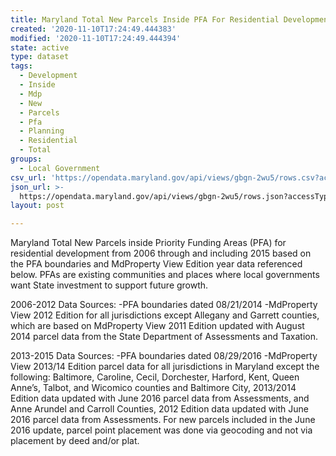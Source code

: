 ```yaml
---
title: Maryland Total New Parcels Inside PFA For Residential Development 2006-2017
created: '2020-11-10T17:24:49.444383'
modified: '2020-11-10T17:24:49.444394'
state: active
type: dataset
tags:
  - Development
  - Inside
  - Mdp
  - New
  - Parcels
  - Pfa
  - Planning
  - Residential
  - Total
groups:
  - Local Government
csv_url: 'https://opendata.maryland.gov/api/views/gbgn-2wu5/rows.csv?accessType=DOWNLOAD'
json_url: >-
  https://opendata.maryland.gov/api/views/gbgn-2wu5/rows.json?accessType=DOWNLOAD
layout: post

---
```

Maryland Total New Parcels inside Priority Funding Areas (PFA) for residential development from 2006 through and including 2015 based on the PFA boundaries and MdProperty View Edition year data referenced below. PFAs are existing communities and places where local governments want State investment to support future growth.
 
2006-2012 Data Sources:
-PFA boundaries dated 08/21/2014
-MdProperty View 2012 Edition for all jurisdictions except Allegany and Garrett counties, which are based on MdProperty View 2011 Edition updated with August 2014 parcel data from the State Department of Assessments and Taxation. 

2013-2015 Data Sources:
-PFA boundaries dated 08/29/2016
-MdProperty View 2013/14 Edition parcel data for all jurisdictions in Maryland except the following: Baltimore, Caroline, Cecil, Dorchester, Harford, Kent, Queen Anne’s, Talbot, and Wicomico counties and Baltimore City, 2013/2014 Edition data updated with June 2016 parcel data from Assessments, and Anne Arundel and Carroll Counties, 2012 Edition data updated with June 2016 parcel data from Assessments. For new parcels included in the June 2016 update, parcel point placement was done via geocoding and not via placement by deed and/or plat.
